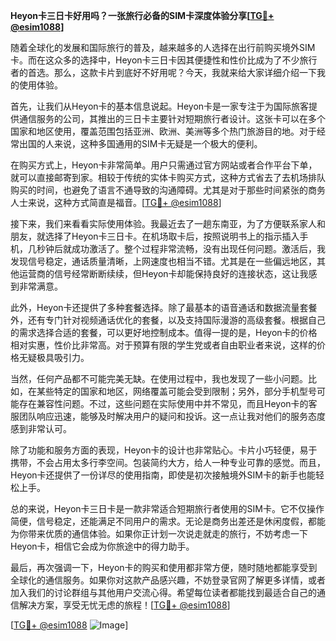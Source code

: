 **Heyon卡三日卡好用吗？一张旅行必备的SIM卡深度体验分享[[TG💪+ @esim1088](https://t.me/s/esim1088)]**

随着全球化的发展和国际旅行的普及，越来越多的人选择在出行前购买境外SIM卡。而在这众多的选择中，Heyon卡三日卡因其便捷性和性价比成为了不少旅行者的首选。那么，这款卡片到底好不好用呢？今天，我就来给大家详细介绍一下我的使用体验。

首先，让我们从Heyon卡的基本信息说起。Heyon卡是一家专注于为国际旅客提供通信服务的公司，其推出的三日卡主要针对短期旅行者设计。这张卡可以在多个国家和地区使用，覆盖范围包括亚洲、欧洲、美洲等多个热门旅游目的地。对于经常出国的人来说，这种多国通用的SIM卡无疑是一个极大的便利。

在购买方式上，Heyon卡非常简单。用户只需通过官方网站或者合作平台下单，就可以直接邮寄到家。相较于传统的实体卡购买方式，这种方式省去了去机场排队购买的时间，也避免了语言不通导致的沟通障碍。尤其是对于那些时间紧张的商务人士来说，这种方式简直是福音。[[TG💪+ @esim1088](https://t.me/s/esim1088)]

接下来，我们来看看实际使用体验。我最近去了一趟东南亚，为了方便联系家人和朋友，就选择了Heyon卡三日卡。在机场取卡后，按照说明书上的指示插入手机，几秒钟后就成功激活了。整个过程非常流畅，没有出现任何问题。激活后，我发现信号稳定，通话质量清晰，上网速度也相当不错。尤其是在一些偏远地区，其他运营商的信号经常断断续续，但Heyon卡却能保持良好的连接状态，这让我感到非常满意。

此外，Heyon卡还提供了多种套餐选择。除了最基本的语音通话和数据流量套餐外，还有专门针对视频通话优化的套餐，以及支持国际漫游的高级套餐。根据自己的需求选择合适的套餐，可以更好地控制成本。值得一提的是，Heyon卡的价格相对实惠，性价比非常高。对于预算有限的学生党或者自由职业者来说，这样的价格无疑极具吸引力。

当然，任何产品都不可能完美无缺。在使用过程中，我也发现了一些小问题。比如，在某些特定的国家和地区，网络覆盖可能会受到限制；另外，部分手机型号可能存在兼容性问题。不过，这些问题在实际使用中并不常见，而且Heyon卡的客服团队响应迅速，能够及时解决用户的疑问和投诉。这一点让我对他们的服务态度感到非常认可。

除了功能和服务方面的表现，Heyon卡的设计也非常贴心。卡片小巧轻便，易于携带，不会占用太多行李空间。包装简约大方，给人一种专业可靠的感觉。而且，Heyon卡还提供了一份详尽的使用指南，即使是初次接触境外SIM卡的新手也能轻松上手。

总的来说，Heyon卡三日卡是一款非常适合短期旅行者使用的SIM卡。它不仅操作简便，信号稳定，还能满足不同用户的需求。无论是商务出差还是休闲度假，都能为你带来优质的通信体验。如果你正计划一次说走就走的旅行，不妨考虑一下Heyon卡，相信它会成为你旅途中的得力助手。

最后，再次强调一下，Heyon卡的购买和使用都非常方便，随时随地都能享受到全球化的通信服务。如果你对这款产品感兴趣，不妨登录官网了解更多详情，或者加入我们的讨论群组与其他用户交流心得。希望每位读者都能找到最适合自己的通信解决方案，享受无忧无虑的旅程！[[TG💪+ @esim1088](https://t.me/s/esim1088)]

[[TG💪+ @esim1088](https://t.me/s/esim1088) ![Image](https://i.postimg.cc/4NQfJmqS/Snipaste-2025-05-13-00-14-12.png)]